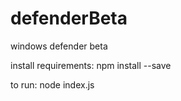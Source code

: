 # defenderBeta
windows defender beta

install requirements:
npm install --save

to run:
node index.js
